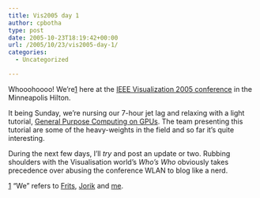 ```yaml
---
title: Vis2005 day 1
author: cpbotha
type: post
date: 2005-10-23T18:19:42+00:00
url: /2005/10/23/vis2005-day-1/
categories:
  - Uncategorized

---
```

Whooohoooo! We&#8217;re[1] here at the [IEEE Visualization 2005 conference][1] in the Minneapolis Hilton.

It being Sunday, we&#8217;re nursing our 7-hour jet lag and relaxing with a light tutorial, [General Purpose Computing on GPUs][2]. The team presenting this tutorial are some of the heavy-weights in the field and so far it&#8217;s quite interesting.

During the next few days, I&#8217;ll _try_ and post an update or two. Rubbing shoulders with the Visualisation world&#8217;s _Who&#8217;s Who_ obviously takes precedence over abusing the conference WLAN to blog like a nerd.

[1] &#8220;We&#8221; refers to [Frits][3], [Jorik][4] and [me][5].

 [1]: http://http://vis.computer.org/vis2005/
 [2]: http://graphics.cs.ucdavis.edu/~lefohn/work/gpgpuVis05/
 [3]: http://visualisation.tudelft.nl/People/FritsPost
 [4]: http://visualisation.tudelft.nl/People/JorikBlaas
 [5]: http://visualisation.tudelft.nl/People/CharlBotha